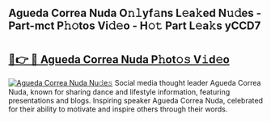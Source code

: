 ## Agueda Correa Nuda O𝚗𝚕yf𝚊ns L𝚎a𝚔ed N𝚞𝚍es - Part-mct P𝚑𝚘tos Vi𝚍𝚎o - H𝚘𝚝 Part L𝚎a𝚔s yCCD7

# <h2><a href="http://kfelwl.oniu.top/?m=Agueda+Correa+Nuda">🔗👉 🔴 Agueda Correa Nuda P𝚑ot𝚘𝚜 V𝚒d𝚎o</a></h2>

[![Agueda Correa Nuda Nu𝚍e𝚜](https://i.imgur.com/0qMVB7G.gif)](http://kfelwl.oniu.top/?m=Agueda+Correa+Nuda)
Social media thought leader Agueda Correa Nuda, known for sharing dance and lifestyle information, featuring presentations and blogs. Inspiring speaker Agueda Correa Nuda, celebrated for their ability to motivate and inspire others through their words.  
